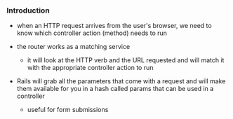 ### Introduction

- when an HTTP request arrives from the user's browser, we need to know which controller action (method) needs to run
- the router works as a matching service

  - it will look at the HTTP verb and the URL requested and will match it with the appropriate controller action to run

- Rails will grab all the parameters that come with a request and will make them available for you in a hash called params that can be used in a controller
  - useful for form submissions
